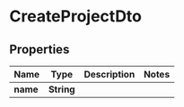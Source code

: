 # CreateProjectDto

## Properties

|   Name   |    Type    | Description | Notes |
|----------|------------|-------------|-------|
| **name** | **String** |             |


